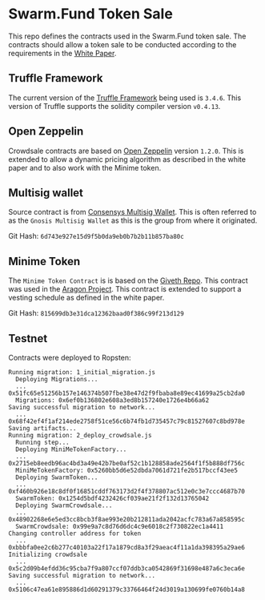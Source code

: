 # Swarm.Fund Token Sale

This repo defines the contracts used in the Swarm.Fund token sale.  The contracts should allow a token sale to be conducted according to the requirements in the [White Paper](https://swarm.fund/wp-content/uploads/Cooperative-Ownership-Platform-for-Real-Assets.pdf).

## Truffle Framework

The current version of the [Truffle Framework](https://github.com/trufflesuite/truffle) being used is `3.4.6`.  This version of Truffle supports the solidity compiler version `v0.4.13`.

## Open Zeppelin

Crowdsale contracts are based on [Open Zeppelin](https://github.com/OpenZeppelin/zeppelin-solidity) version `1.2.0`.  This is extended to allow a dynamic pricing algorithm as described in the white paper and to also work with the Minime token.

## Multisig wallet

Source contract is from [Consensys Multisig Wallet](https://github.com/ConsenSys/MultiSigWallet/blob/master/contracts/solidity/MultiSigWallet.sol).  This is often referred to as the `Gnosis Multisig Wallet` as this is the group from where it originated.

Git Hash: `6d743e927e15d9f5b0da9eb0b7b2b11b857ba80c`

## Minime Token

The `Minime Token Contract` is is based on the [Giveth Repo](https://github.com/Giveth/minime).  This contract was used in the [Aragon Project](https://github.com/aragon/aragon-network-token).  This contract is extended to support a vesting schedule as defined in the white paper.

Git Hash: `815699db3e31dca12362baad0f386c99f213d129`



## Testnet

Contracts were deployed to Ropsten:

```
Running migration: 1_initial_migration.js
  Deploying Migrations...
  ... 0x51fc65e51256b157e146374b507fbe38e47d2f9fbaba8e89ec41699a25cb2da0
  Migrations: 0x6ef0b136802e608a3ed8b157240e1726e4b66a62
Saving successful migration to network...
  ... 0x68f42ef4f1af214ede2758f51ce56c6b74fb1d735457c79c81527607c8bd978e
Saving artifacts...
Running migration: 2_deploy_crowdsale.js
  Running step...
  Deploying MiniMeTokenFactory...
  ... 0x2715eb8eedb96ac4bd3a49e42b7be0af52c1b128858ade2564f1f5b888df756c
  MiniMeTokenFactory: 0x5260bb5d6e52dbda7061d721fe2b517bccf43ee5
  Deploying SwarmToken...
  ... 0xf460b926e18c8df0f16851cddf763173d2f4f378807ac512e0c3e7ccc4687b70
  SwarmToken: 0x1254d5bdf4232426cf039ae21f2f132d13765042
  Deploying SwarmCrowdsale...
  ... 0x48902268e6e5ed3cc8bcb3f8ae993e20b212811ada2042acfc783a67a858595c
  SwarmCrowdsale: 0x99e9a7c8d76d6dc4c9e6018c2f730822ec1a4411
Changing controller address for token
  ... 0xbbbfa0ee2c6b277c40103a22f17a1879cd8a3f29aeac4f11a1da398395a29ae6
Initializing crowdsale
  ... 0x5c2d09b4efdd36c95cba7f9a807ccf07ddb3ca0542869f31698e487a6c3eca6e
Saving successful migration to network...
  ... 0x5106c47ea61e895886d1d60291379c33766464f24d3019a130699fe0760b14a8
```
